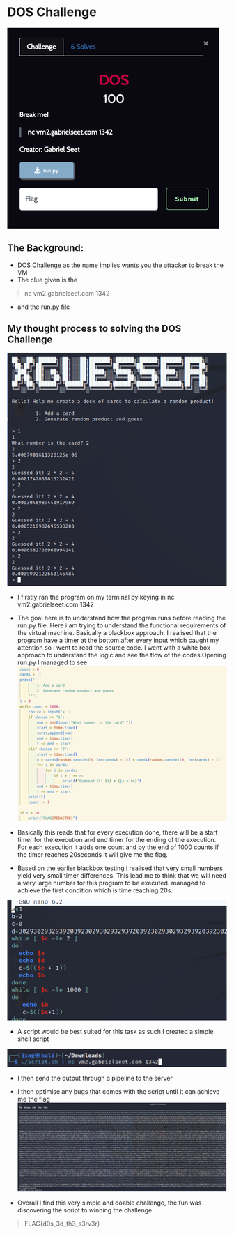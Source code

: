 # DOS Challenge

![DOS](https://github.com/Solaireis/CTF-Writeups/blob/main/NYP-CGC-Qual/images/DOS.png)

## The Background:
- DOS Challenge as the name implies wants you the attacker to break the VM
- The clue given is the 
> nc vm2.gabrielseet.com 1342
- and the run.py file

## My thought process to solving the DOS Challenge
![XGUESSER](https://github.com/Solaireis/CTF-Writeups/blob/main/NYP-CGC-Qual/images/XGUESSER.png)
- I firstly ran the program on my terminal by keying in nc vm2.gabrielseet.com 1342
- The goal here is to understand how the program runs before reading the run.py file. Here i am trying to understand the functional requirements of the virtual machine. Basically a blackbox approach. I realised that the program have a timer at the bottom after every input which caught my attention so i went to read the source code. I went with a  white box approach to understand the logic and see the flow of the codes.Opening run.py I managed to see 
![srcCode](https://github.com/Solaireis/CTF-Writeups/blob/main/NYP-CGC-Qual/images/srcCode.png)

- Basically this reads that for every execution done, there will be a start timer for the execution and end timer for the ending of the execution. For each execution it adds one count and by the end of 1000 counts if the timer reaches 20seconds it will give me the flag.
- Based on the earlier blackbox testing i realised that very small numbers yield very small timer differences. This lead me to think that we will need a very large number for this program to be executed.
managed to achieve the first condition which is time reaching 20s.

![shell Script](https://github.com/Solaireis/CTF-Writeups/blob/main/NYP-CGC-Qual/images/shell.png)
- A script would be best suited for this task as such I created a simple shell script 


![Execute](https://github.com/Solaireis/CTF-Writeups/blob/main/NYP-CGC-Qual/images/executeDOS.png)
- I then send the output through a pipeline to the server

- I then optimise any bugs that comes with the script until it can achieve me the flag
![flag](https://github.com/Solaireis/CTF-Writeups/blob/main/NYP-CGC-Qual/images/Flag.png)
- Overall I find this very simple and doable challenge, the fun was discovering the script to winning the challenge.

> FLAG{d0s_3d_th3_s3rv3r}
